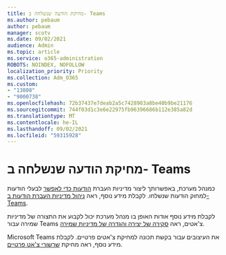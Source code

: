 ```yaml
---
title: מחיקת הודעה שנשלחה ב- Teams
ms.author: pebaum
author: pebaum
manager: scotv
ms.date: 09/02/2021
audience: Admin
ms.topic: article
ms.service: o365-administration
ROBOTS: NOINDEX, NOFOLLOW
localization_priority: Priority
ms.collection: Adm_O365
ms.custom:
- "13808"
- "9000738"
ms.openlocfilehash: 72b37437e7deab2a5c7428903a8be40b9be21176
ms.sourcegitcommit: 744f03d1c3e6e22975fb96396686b112e385a82d
ms.translationtype: MT
ms.contentlocale: he-IL
ms.lasthandoff: 09/02/2021
ms.locfileid: "59315928"
---
```

# <a name="delete-a-sent-message-in-teams"></a>מחיקת הודעה שנשלחה ב- Teams

כמנהל מערכת, באפשרותך ליצור מדיניות העברת [הודעות כדי לאפשר](https://admin.teams.microsoft.com/policies/messaging) לבעלי הודעות למחוק הודעות שנשלחו. לקבלת מידע נוסף, ראה [ניהול מדיניות העברת הודעות ב- Teams](https://docs.microsoft.com/microsoftteams/messaging-policies-in-teams).

לקבלת מידע נוסף אודות האופן בו מנהל מערכת יכול לקבוע את התצורה של מדיניות שמירה עבור Teams צ'אטים, ראה [סקירה של יצירה והגדרה של מדיניות שמירה](https://docs.microsoft.com/microsoft-365/compliance/create-retention-policies). 

Microsoft Teams את העיצובים עבור בקשת תכונה למחיקת צ'אטים פרטיים. לקבלת מידע נוסף, ראה מחיקת [שרשורי צ'אט פרטיים](https://microsoftteams.uservoice.com/forums/555103-public/suggestions/33535006-delete-private-chat-threads).